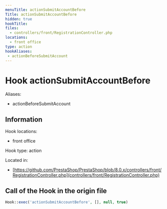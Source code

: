 ```yaml
---
menuTitle: actionSubmitAccountBefore
Title: actionSubmitAccountBefore
hidden: true
hookTitle: 
files:
  - controllers/front/RegistrationController.php
locations:
  - front office
type: action
hookAliases:
 - actionBeforeSubmitAccount
---
```


# Hook actionSubmitAccountBefore

Aliases: 
 - actionBeforeSubmitAccount



## Information

Hook locations: 
  - front office

Hook type: action

Located in: 
  - [https://github.com/PrestaShop/PrestaShop/blob/8.0.x/controllers/front/RegistrationController.php](controllers/front/RegistrationController.php)

## Call of the Hook in the origin file

```php
Hook::exec('actionSubmitAccountBefore', [], null, true)
```